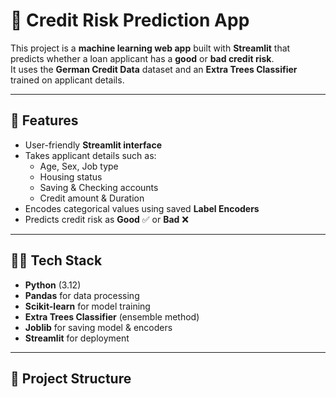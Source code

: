 # 🏦 Credit Risk Prediction App  

This project is a **machine learning web app** built with **Streamlit** that predicts whether a loan applicant has a **good** or **bad credit risk**.  
It uses the **German Credit Data** dataset and an **Extra Trees Classifier** trained on applicant details.  

---

## 📌 Features
- User-friendly **Streamlit interface**  
- Takes applicant details such as:
  - Age, Sex, Job type  
  - Housing status  
  - Saving & Checking accounts  
  - Credit amount & Duration  
- Encodes categorical values using saved **Label Encoders**  
- Predicts credit risk as **Good** ✅ or **Bad** ❌  

---

## 🧑‍💻 Tech Stack
- **Python** (3.12)  
- **Pandas** for data processing  
- **Scikit-learn** for model training  
- **Extra Trees Classifier** (ensemble method)  
- **Joblib** for saving model & encoders  
- **Streamlit** for deployment  

---

## 📂 Project Structure
